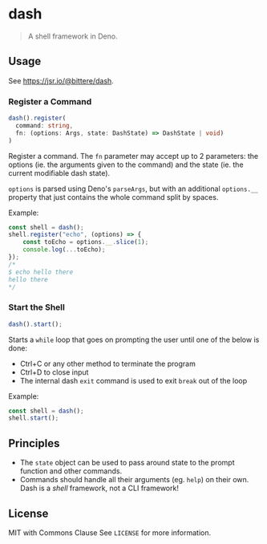 # dash

> A shell framework in Deno.

## Usage

See https://jsr.io/@bittere/dash.

### Register a Command

```ts
dash().register(
  command: string,
  fn: (options: Args, state: DashState) => DashState | void)
)
```

Register a command. The `fn` parameter may accept up to 2 parameters: the options (ie. the arguments given to the command) and the state (ie. the current modifiable dash state).

`options` is parsed using Deno's `parseArgs`, but with an additional `options.__` property that just contains the whole command split by spaces.

Example:

```ts
const shell = dash();
shell.register("echo", (options) => {
	const toEcho = options.__.slice(1);
	console.log(...toEcho);
});
/*
$ echo hello there
hello there
*/
```

### Start the Shell

```ts
dash().start();
```

Starts a `while` loop that goes on prompting the user until one of the below is done:

- Ctrl+C or any other method to terminate the program
- Ctrl+D to close input
- The internal dash `exit` command is used to exit `break` out of the loop

Example:

```ts
const shell = dash();
shell.start();
```

## Principles

- The `state` object can be used to pass around state to the prompt function and other commands.
- Commands should handle all their arguments (eg. `help`) on their own. Dash is a _shell_ framework, not a CLI framework!

## License

MIT with Commons Clause
See `LICENSE` for more information.
